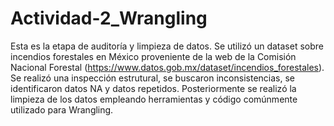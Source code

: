 # Actividad-2_Wrangling
Esta es la etapa de auditoría y limpieza de datos. Se utilizó un dataset sobre incendios forestales en México proveniente de la web de la Comisión Nacional Forestal (https://www.datos.gob.mx/dataset/incendios_forestales). Se realizó una inspección estrutural, se buscaron inconsistencias, se identificaron datos NA y datos repetidos. Posteriormente se realizó la limpieza de los datos empleando herramientas y código comúnmente utilizado para Wrangling.

